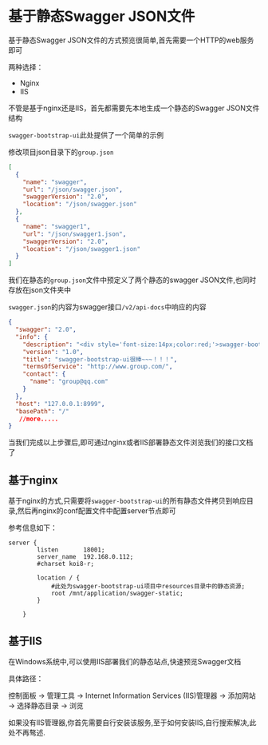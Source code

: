 # 基于静态Swagger JSON文件

基于静态Swagger JSON文件的方式预览很简单,首先需要一个HTTP的web服务即可

两种选择：

- Nginx
- IIS

不管是基于nginx还是IIS，首先都需要先本地生成一个静态的Swagger JSON文件结构

`swagger-bootstrap-ui`此处提供了一个简单的示例

修改项目json目录下的`group.json`

```json
[
  {
    "name": "swagger",
    "url": "/json/swagger.json",
    "swaggerVersion": "2.0",
    "location": "/json/swagger.json"
  },
  {
    "name": "swagger1",
    "url": "/json/swagger1.json",
    "swaggerVersion": "2.0",
    "location": "/json/swagger1.json"
  }
]
```

我们在静态的`group.json`文件中预定义了两个静态的swagger JSON文件,也同时存放在json文件夹中

`swagger.json`的内容为swagger接口`/v2/api-docs`中响应的内容

```json
{
  "swagger": "2.0",
  "info": {
    "description": "<div style='font-size:14px;color:red;'>swagger-bootstrap-ui-demo RESTful APIs</div>",
    "version": "1.0",
    "title": "swagger-bootstrap-ui很棒~~~！！！",
    "termsOfService": "http://www.group.com/",
    "contact": {
      "name": "group@qq.com"
    }
  },
  "host": "127.0.0.1:8999",
  "basePath": "/"
   //more.....
}
```

当我们完成以上步骤后,即可通过nginx或者IIS部署静态文件浏览我们的接口文档了

## 基于nginx

基于nginx的方式,只需要将`swagger-bootstrap-ui`的所有静态文件拷贝到响应目录,然后再nginx的conf配置文件中配置server节点即可

参考信息如下：

```shell
server {
        listen       18001;
        server_name  192.168.0.112;
        #charset koi8-r;

        location / {
            #此处为swagger-bootstrap-ui项目中resources目录中的静态资源;
            root /mnt/application/swagger-static;
        }

    }

```

## 基于IIS

在Windows系统中,可以使用IIS部署我们的静态站点,快速预览Swagger文档

具体路径：

控制面板 -> 管理工具 -> Internet Information Services (IIS)管理器 -> 添加网站 -> 选择静态目录 -> 浏览

如果没有IIS管理器,你首先需要自行安装该服务,至于如何安装IIS,自行搜索解决,此处不再骜述.